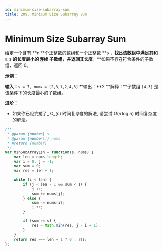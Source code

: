 ```yaml
---
id: minimum-size-subarray-sum
title: 209. Minimum Size Subarray Sum
---
```


# Minimum Size Subarray Sum

给定一个含有 **n **个正整数的数组和一个正整数 **s ，**找出该数组中满足其和** ≥ s **的长度最小的 **连续** 子数组，并返回其长度**。**如果不存在符合条件的子数组，返回 0。



**示例：**

**输入：**`s = 7, nums = [2,3,1,2,4,3]` **输出：**2 **解释：**子数组 `[4,3]` 是该条件下的长度最小的子数组。



**进阶：**

-   如果你已经完成了_ O_(_n_) 时间复杂度的解法, 请尝试 _O_(_n_ log _n_) 时间复杂度的解法。



```javascript
/**
 * @param {number} s
 * @param {number[]} nums
 * @return {number}
 */
var minSubArrayLen = function(s, nums) {
	var len = nums.length;
	var i = 0, j = -1;
	var sum = 0;
	var res = len + 1;

	while (i < len) {
		if (j < len - 1 && sum < s) {
			j ++;
			sum += nums[j];
		} else {
			sum -= nums[i];
			i ++;
		}

		if (sum >= s) {
			res = Math.min(res, j - i + 1);
		}
	}
	return res === len + 1 ? 0 : res;
};
```